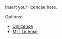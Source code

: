 Insert your licencse here.

Options:

- [Unlicense](https://unlicense.org/)
- [MIT License](https://opensource.org/licenses/MIT)
